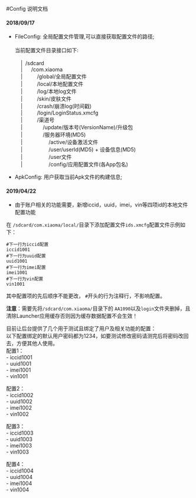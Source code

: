 #Config 说明文档

#### 2018/09/17

 - FileConfig: 全局配置文件管理,可以直接获取配置文件的路径;
<br/><br/>
  当前配置文件目录接口如下:
<br/><br/>
&nbsp;&nbsp;&nbsp;&nbsp;|&nbsp;&nbsp;/sdcard <br/>
&nbsp;&nbsp;&nbsp;&nbsp;|&nbsp;&nbsp;&nbsp;&nbsp;&nbsp;&nbsp;/com.xiaoma <br/>
&nbsp;&nbsp;&nbsp;&nbsp;|&nbsp;&nbsp;&nbsp;&nbsp;&nbsp;&nbsp;&nbsp;&nbsp;&nbsp;&nbsp;/global/全局配置文件 <br/>
&nbsp;&nbsp;&nbsp;&nbsp;|&nbsp;&nbsp;&nbsp;&nbsp;&nbsp;&nbsp;&nbsp;&nbsp;&nbsp;&nbsp;/local/本地配置文件 <br/>
&nbsp;&nbsp;&nbsp;&nbsp;|&nbsp;&nbsp;&nbsp;&nbsp;&nbsp;&nbsp;&nbsp;&nbsp;&nbsp;&nbsp;/log/本地log文件 <br/>
&nbsp;&nbsp;&nbsp;&nbsp;|&nbsp;&nbsp;&nbsp;&nbsp;&nbsp;&nbsp;&nbsp;&nbsp;&nbsp;&nbsp;/skin/皮肤文件 <br/>
&nbsp;&nbsp;&nbsp;&nbsp;|&nbsp;&nbsp;&nbsp;&nbsp;&nbsp;&nbsp;&nbsp;&nbsp;&nbsp;&nbsp;/crash/崩溃log(时间戳) <br/>
&nbsp;&nbsp;&nbsp;&nbsp;|&nbsp;&nbsp;&nbsp;&nbsp;&nbsp;&nbsp;&nbsp;&nbsp;&nbsp;&nbsp;/login/LoginStatus.xmcfg <br/>
&nbsp;&nbsp;&nbsp;&nbsp;|&nbsp;&nbsp;&nbsp;&nbsp;&nbsp;&nbsp;&nbsp;&nbsp;&nbsp;&nbsp;/渠道号 <br/>
&nbsp;&nbsp;&nbsp;&nbsp;|&nbsp;&nbsp;&nbsp;&nbsp;&nbsp;&nbsp;&nbsp;&nbsp;&nbsp;&nbsp;&nbsp;&nbsp;&nbsp;&nbsp;/update/版本号(VersionName)/升级包 <br/>
&nbsp;&nbsp;&nbsp;&nbsp;|&nbsp;&nbsp;&nbsp;&nbsp;&nbsp;&nbsp;&nbsp;&nbsp;&nbsp;&nbsp;&nbsp;&nbsp;&nbsp;&nbsp;/服务器环境(MD5) <br/>
&nbsp;&nbsp;&nbsp;&nbsp;|&nbsp;&nbsp;&nbsp;&nbsp;&nbsp;&nbsp;&nbsp;&nbsp;&nbsp;&nbsp;&nbsp;&nbsp;&nbsp;&nbsp;&nbsp;&nbsp;&nbsp;&nbsp;/active/设备激活文件 <br/>
&nbsp;&nbsp;&nbsp;&nbsp;|&nbsp;&nbsp;&nbsp;&nbsp;&nbsp;&nbsp;&nbsp;&nbsp;&nbsp;&nbsp;&nbsp;&nbsp;&nbsp;&nbsp;&nbsp;&nbsp;&nbsp;&nbsp;/user/userId(MD5) + 设备信息(MD5) <br/>
&nbsp;&nbsp;&nbsp;&nbsp;|&nbsp;&nbsp;&nbsp;&nbsp;&nbsp;&nbsp;&nbsp;&nbsp;&nbsp;&nbsp;&nbsp;&nbsp;&nbsp;&nbsp;&nbsp;&nbsp;&nbsp;&nbsp;/user文件 <br/>
&nbsp;&nbsp;&nbsp;&nbsp;|&nbsp;&nbsp;&nbsp;&nbsp;&nbsp;&nbsp;&nbsp;&nbsp;&nbsp;&nbsp;&nbsp;&nbsp;&nbsp;&nbsp;&nbsp;&nbsp;&nbsp;&nbsp;/config/应用配置文件(各App包名) <br/>

 - ApkConfig: 用户获取当前Apk文件的构建信息;
 
#### 2019/04/22

- 由于账户相关的功能需要，新增iccid，uuid，imei，vin等四项id的本地文件配置功能

在 `/sdcard/com.xiaoma/local/`目录下添加配置文件`ids.xmcfg`配置文件示例如下：

```config
#下一行为iccid配置
iccid1001
#下一行为uuid配置
uuid1001
#下一行为imei配置
imei1001
#下一行为vin配置
vin1001
```
其中配置项的先后顺序不能更改， `#`开头的行为注释行，不影响配置。

**注意**：需要先将`/sdcard/com.xiaoma/`目录下的 `AA1090`以及`login`文件夹删掉，且清除Launcher应用缓存否则因为缓存数据配置不会生效！

目前让后台提供了几个用于测试且绑定了用户及相关功能的配置：  
以下配置绑定的默认用户密码都为1234，如要测试修改密码请测完后将密码改回去，方便其他人使用。  
配置1：  
    - iccid1001  
    - uuid1001  
    - imei1001  
    - vin1001  

配置2：  
    - iccid1002  
    - uuid1002  
    - imei1002  
    - vin1002  

配置3：  
    - iccid1003  
    - uuid1003  
    - imei1003  
    - vin1003  

配置4：  
    - iccid1004  
    - uuid1004  
    - imei1004  
    - vin1004  